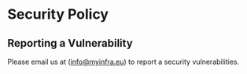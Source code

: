 # Security Policy

## Reporting a Vulnerability

Please email us at (info@myinfra.eu) to report a security vulnerabilities.
